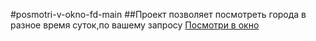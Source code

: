#posmotri-v-okno-fd-main
##Проект позволяет посмотреть города в разное время суток,по вашему запросу 
[Посмотри в окно](https://github.com/Skiploom96/posmotri_v_okno)